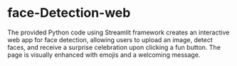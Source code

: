 # face-Detection-web
The provided Python code using Streamlit framework creates an interactive web app for face detection, allowing users to upload an image, detect faces, and receive a surprise celebration upon clicking a fun button. The page is visually enhanced with emojis and a welcoming message.
